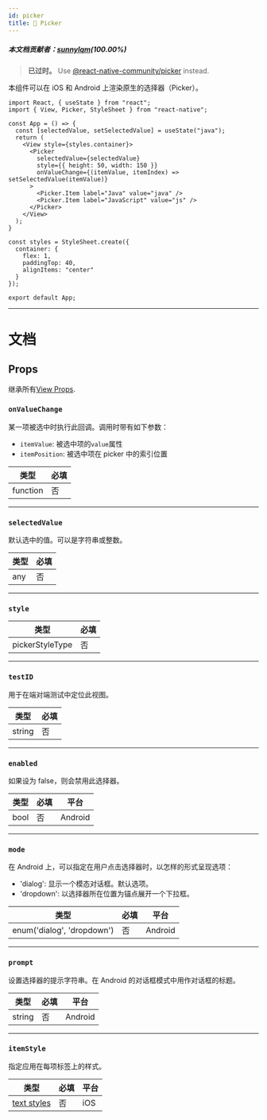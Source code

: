 ```yaml
---
id: picker
title: 🚧 Picker
---
```


##### 本文档贡献者：[sunnylqm](https://github.com/search?q=sunnylqm&type=Users)(100.00%)

> **已过时。** Use [@react-native-community/picker](https://github.com/react-native-community/react-native-picker) instead.

本组件可以在 iOS 和 Android 上渲染原生的选择器（Picker）。

```SnackPlayer name=picker
import React, { useState } from "react";
import { View, Picker, StyleSheet } from "react-native";

const App = () => {
  const [selectedValue, setSelectedValue] = useState("java");
  return (
    <View style={styles.container}>
      <Picker
        selectedValue={selectedValue}
        style={{ height: 50, width: 150 }}
        onValueChange={(itemValue, itemIndex) => setSelectedValue(itemValue)}
      >
        <Picker.Item label="Java" value="java" />
        <Picker.Item label="JavaScript" value="js" />
      </Picker>
    </View>
  );
}

const styles = StyleSheet.create({
  container: {
    flex: 1,
    paddingTop: 40,
    alignItems: "center"
  }
});

export default App;
```

---

# 文档

## Props

继承所有[View Props](view.md#props).

### `onValueChange`

某一项被选中时执行此回调。调用时带有如下参数：

- `itemValue`: 被选中项的`value`属性
- `itemPosition`: 被选中项在 picker 中的索引位置

| 类型     | 必填 |
| -------- | ---- |
| function | 否   |

---

### `selectedValue`

默认选中的值。可以是字符串或整数。

| 类型 | 必填 |
| ---- | ---- |
| any  | 否   |

---

### `style`

| 类型            | 必填 |
| --------------- | ---- |
| pickerStyleType | 否   |

---

### `testID`

用于在端对端测试中定位此视图。

| 类型   | 必填 |
| ------ | ---- |
| string | 否   |

---

### `enabled`

如果设为 false，则会禁用此选择器。

| 类型 | 必填 | 平台    |
| ---- | ---- | ------- |
| bool | 否   | Android |

---

### `mode`

在 Android 上，可以指定在用户点击选择器时，以怎样的形式呈现选项：

- 'dialog': 显示一个模态对话框。默认选项。
- 'dropdown': 以选择器所在位置为锚点展开一个下拉框。

| 类型                       | 必填 | 平台    |
| -------------------------- | ---- | ------- |
| enum('dialog', 'dropdown') | 否   | Android |

---

### `prompt`

设置选择器的提示字符串。在 Android 的对话框模式中用作对话框的标题。

| 类型   | 必填 | 平台    |
| ------ | ---- | ------- |
| string | 否   | Android |

---

### `itemStyle`

指定应用在每项标签上的样式。

| 类型                               | 必填 | 平台 |
| ---------------------------------- | ---- | ---- |
| [text styles](text-style-props.md) | 否   | iOS  |
